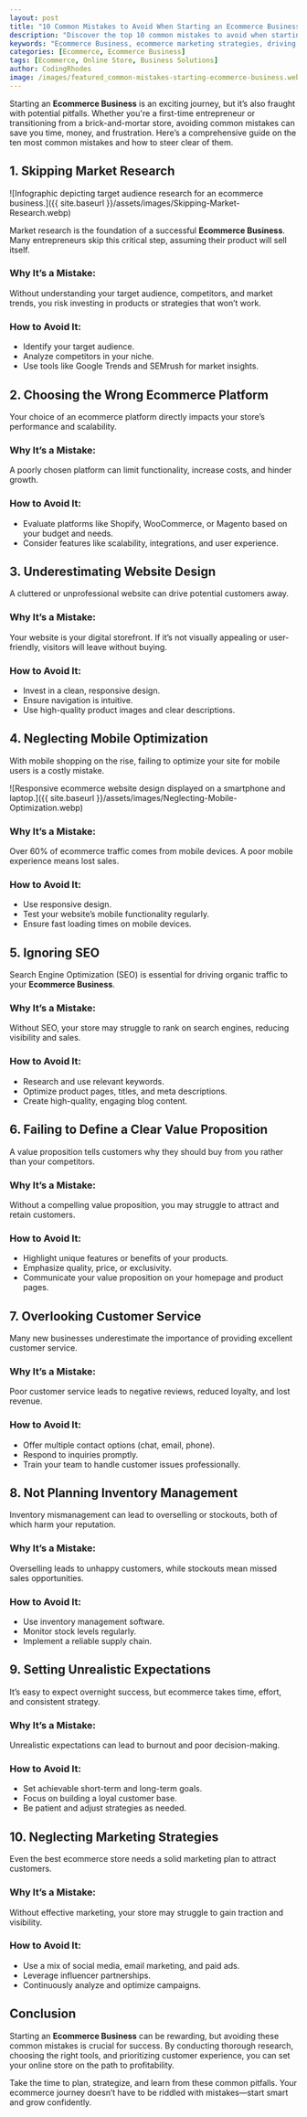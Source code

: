 ```yaml
---
layout: post
title: "10 Common Mistakes to Avoid When Starting an Ecommerce Business"
description: "Discover the top 10 common mistakes to avoid when starting an ecommerce business. Learn practical tips to set up your online store for success."
keywords: "Ecommerce Business, ecommerce marketing strategies, driving sales, online store marketing, ecommerce tips"
categories: [Ecommerce, Ecommerce Business]
tags: [Ecommerce, Online Store, Business Solutions]
author: CodingRhodes
image: /images/featured_common-mistakes-starting-ecommerce-business.webp
---
```



Starting an **Ecommerce Business** is an exciting journey, but it’s also fraught with potential pitfalls. Whether you're a first-time entrepreneur or transitioning from a brick-and-mortar store, avoiding common mistakes can save you time, money, and frustration. Here’s a comprehensive guide on the ten most common mistakes and how to steer clear of them.

## 1. **Skipping Market Research**

![Infographic depicting target audience research for an ecommerce business.]({{ site.baseurl }}/assets/images/Skipping-Market-Research.webp)

Market research is the foundation of a successful **Ecommerce Business**. Many entrepreneurs skip this critical step, assuming their product will sell itself.

### Why It’s a Mistake:
Without understanding your target audience, competitors, and market trends, you risk investing in products or strategies that won’t work.

### How to Avoid It:
- Identify your target audience.
- Analyze competitors in your niche.
- Use tools like Google Trends and SEMrush for market insights.

## 2. **Choosing the Wrong Ecommerce Platform**
Your choice of an ecommerce platform directly impacts your store’s performance and scalability.

### Why It’s a Mistake:
A poorly chosen platform can limit functionality, increase costs, and hinder growth.

### How to Avoid It:
- Evaluate platforms like Shopify, WooCommerce, or Magento based on your budget and needs.
- Consider features like scalability, integrations, and user experience.

## 3. **Underestimating Website Design**
A cluttered or unprofessional website can drive potential customers away.

### Why It’s a Mistake:
Your website is your digital storefront. If it’s not visually appealing or user-friendly, visitors will leave without buying.

### How to Avoid It:
- Invest in a clean, responsive design.
- Ensure navigation is intuitive.
- Use high-quality product images and clear descriptions.

## 4. **Neglecting Mobile Optimization**
With mobile shopping on the rise, failing to optimize your site for mobile users is a costly mistake.

![Responsive ecommerce website design displayed on a smartphone and laptop.]({{ site.baseurl }}/assets/images/Neglecting-Mobile-Optimization.webp)

### Why It’s a Mistake:
Over 60% of ecommerce traffic comes from mobile devices. A poor mobile experience means lost sales.

### How to Avoid It:
- Use responsive design.
- Test your website’s mobile functionality regularly.
- Ensure fast loading times on mobile devices.

## 5. **Ignoring SEO**
Search Engine Optimization (SEO) is essential for driving organic traffic to your **Ecommerce Business**.

### Why It’s a Mistake:
Without SEO, your store may struggle to rank on search engines, reducing visibility and sales.

### How to Avoid It:
- Research and use relevant keywords.
- Optimize product pages, titles, and meta descriptions.
- Create high-quality, engaging blog content.

## 6. **Failing to Define a Clear Value Proposition**
A value proposition tells customers why they should buy from you rather than your competitors.

### Why It’s a Mistake:
Without a compelling value proposition, you may struggle to attract and retain customers.

### How to Avoid It:
- Highlight unique features or benefits of your products.
- Emphasize quality, price, or exclusivity.
- Communicate your value proposition on your homepage and product pages.

## 7. **Overlooking Customer Service**
Many new businesses underestimate the importance of providing excellent customer service.

### Why It’s a Mistake:
Poor customer service leads to negative reviews, reduced loyalty, and lost revenue.

### How to Avoid It:
- Offer multiple contact options (chat, email, phone).
- Respond to inquiries promptly.
- Train your team to handle customer issues professionally.

## 8. **Not Planning Inventory Management**
Inventory mismanagement can lead to overselling or stockouts, both of which harm your reputation.

### Why It’s a Mistake:
Overselling leads to unhappy customers, while stockouts mean missed sales opportunities.

### How to Avoid It:
- Use inventory management software.
- Monitor stock levels regularly.
- Implement a reliable supply chain.

## 9. **Setting Unrealistic Expectations**
It’s easy to expect overnight success, but ecommerce takes time, effort, and consistent strategy.

### Why It’s a Mistake:
Unrealistic expectations can lead to burnout and poor decision-making.

### How to Avoid It:
- Set achievable short-term and long-term goals.
- Focus on building a loyal customer base.
- Be patient and adjust strategies as needed.

## 10. **Neglecting Marketing Strategies**
Even the best ecommerce store needs a solid marketing plan to attract customers.

### Why It’s a Mistake:
Without effective marketing, your store may struggle to gain traction and visibility.

### How to Avoid It:
- Use a mix of social media, email marketing, and paid ads.
- Leverage influencer partnerships.
- Continuously analyze and optimize campaigns.

## Conclusion
Starting an **Ecommerce Business** can be rewarding, but avoiding these common mistakes is crucial for success. By conducting thorough research, choosing the right tools, and prioritizing customer experience, you can set your online store on the path to profitability.

Take the time to plan, strategize, and learn from these common pitfalls. Your ecommerce journey doesn’t have to be riddled with mistakes—start smart and grow confidently.
